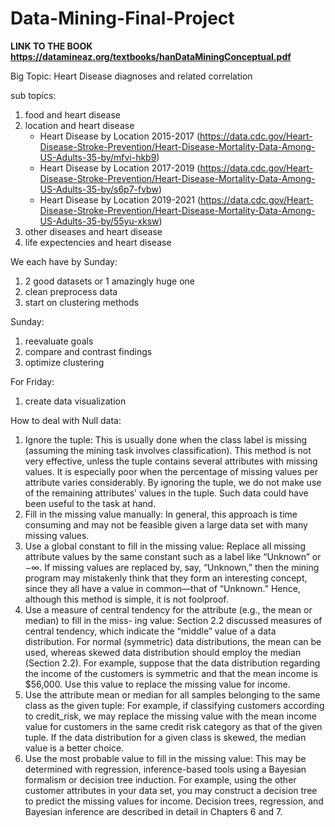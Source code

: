 # Data-Mining-Final-Project

**LINK TO THE BOOK https://datamineaz.org/textbooks/hanDataMiningConceptual.pdf**

Big Topic: Heart Disease diagnoses and related correlation

sub topics:
1. food and heart disease
2. location and heart disease
   - Heart Disease by Location 2015-2017 (https://data.cdc.gov/Heart-Disease-Stroke-Prevention/Heart-Disease-Mortality-Data-Among-US-Adults-35-by/mfvi-hkb9)
   - Heart Disease by Location 2017-2019 (https://data.cdc.gov/Heart-Disease-Stroke-Prevention/Heart-Disease-Mortality-Data-Among-US-Adults-35-by/s6p7-fvbw)
   - Heart Disease by Location 2019-2021 (https://data.cdc.gov/Heart-Disease-Stroke-Prevention/Heart-Disease-Mortality-Data-Among-US-Adults-35-by/55yu-xksw)
4. other diseases and heart disease
5. life expectencies and heart disease

We each have by Sunday:
1. 2 good datasets or 1 amazingly huge one
2. clean preprocess data
3. start on clustering methods

Sunday: 
1. reevaluate goals
2. compare and contrast findings
3. optimize clustering

For Friday:
1. create data visualization

How to deal with Null data:

1.  Ignore the tuple: This is usually done when the class label is missing (assuming the mining task 
involves classification). This method is not very effective, unless the tuple contains several attributes 
with missing values. It is especially poor when the percentage of missing values per attribute varies 
considerably. By ignoring the tuple, we do not make use of the remaining attributes’ values in the 
tuple. Such data could have been useful to the task at hand.
2.  Fill in the missing value manually: In general, this approach is time consuming and may not be 
feasible given a large data set with many missing values. 
3.  Use a global constant to fill in the missing value: Replace all missing attribute values by the same 
constant such as a label like  “Unknown”  or −∞. If missing values are replaced by, say,  “Unknown,” 
then the mining program may mistakenly think that they form an interesting concept, since they all 
have a value in common—that of  “Unknown.”  Hence, although this method is simple, it is not 
foolproof. 
4. Use a measure of central tendency for the attribute (e.g., the mean or median) to fill in the miss-
ing value: Section 2.2 discussed measures of central tendency, which indicate the “middle” value 
of a data distribution. For normal (symmetric) data distributions, the mean can be used, whereas 
skewed data distribution should employ the median (Section 2.2). For example, suppose that the 
data distribution regarding the income of the customers is symmetric and that the mean income is 
$56,000. Use this value to replace the missing value for  income.
5.  Use the attribute mean or median for all samples belonging to the same class as the given 
tuple: For example, if classifying customers according to  credit_risk, we may replace the missing 
value with the mean  income  value for customers in the same credit risk category as that of the given 
tuple. If the data distribution for a given class is skewed, the median value is a better choice.
6.  Use the most probable value to fill in the missing value: This may be determined with regression, 
inference-based tools using a Bayesian formalism or decision tree induction. For example, using the 
other customer attributes in your data set, you may construct a decision tree to predict the missing 
values for  income. Decision trees, regression, and Bayesian inference are described in detail in 
Chapters 6 and 7.

